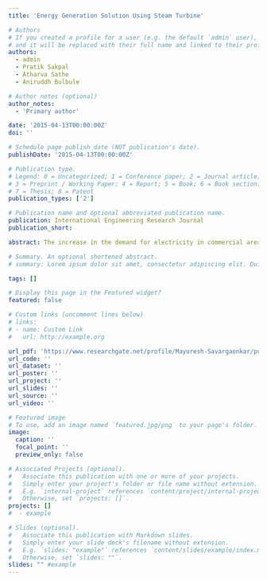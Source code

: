 ```yaml
---
title: 'Energy Generation Solution Using Steam Turbine'

# Authors
# If you created a profile for a user (e.g. the default `admin` user), write the username (folder name) here
# and it will be replaced with their full name and linked to their profile.
authors:
  - admin
  - Pratik Sakpal
  - Atharva Sathe
  - Aniruddh Bulbule

# Author notes (optional)
author_notes:
  - 'Primary author'

date: '2015-04-13T00:00:00Z'
doi: ''

# Schedule page publish date (NOT publication's date).
publishDate: '2015-04-13T00:00:00Z'

# Publication type.
# Legend: 0 = Uncategorized; 1 = Conference paper; 2 = Journal article;
# 3 = Preprint / Working Paper; 4 = Report; 5 = Book; 6 = Book section;
# 7 = Thesis; 8 = Patent
publication_types: ['2']

# Publication name and optional abbreviated publication name.
publication: International Engineering Research Journal
publication_short:

abstract: The increase in the demand for electricity in commercial areas is going up by the day. The recent few years have shown a lot of growth in the commercial–express feeder consumers. Consequently, the need for energy is going up. Thus to satiate the demand, the utility company needs to produce more electricity, hence increasing the economics. To cope up with the rising cost and escalating demand of electricity we have come up with an indigenous solution. This solution aims at fulfilling electricity demand of the stated consumers by domestically generating electricity. Along with satisfying the demand for electricity of the consumer, a solution for exporting excessively generated electricity to the power grid has also been developed. The power thus generated is at a lower cost as compared to the commercial utility company tariff. This is accomplished with the use of micro steam turbine, its accessories and boiler. Conclusively providing a self-sufficient and profit path to the stated consumer.

# Summary. An optional shortened abstract.
# summary: Lorem ipsum dolor sit amet, consectetur adipiscing elit. Duis posuere tellus ac convallis # placerat. Proin tincidunt magna sed ex sollicitudin condimentum.

tags: []

# Display this page in the Featured widget?
featured: false

# Custom links (uncomment lines below)
# links:
# - name: Custom Link
#   url: http://example.org

url_pdf: 'https://www.researchgate.net/profile/Mayuresh-Savargaonkar/publication/328737155_Energy_Generation_Solution_Using_Micro_Steam_Turbine/links/5bdfc01a92851c6b27a79593/Energy-Generation-Solution-Using-Micro-Steam-Turbine.pdf'
url_code: ''
url_dataset: ''
url_poster: ''
url_project: ''
url_slides: ''
url_source: ''
url_video: ''

# Featured image
# To use, add an image named `featured.jpg/png` to your page's folder.
image:
  caption: ''
  focal_point: ''
  preview_only: false

# Associated Projects (optional).
#   Associate this publication with one or more of your projects.
#   Simply enter your project's folder or file name without extension.
#   E.g. `internal-project` references `content/project/internal-project/index.md`.
#   Otherwise, set `projects: []`.
projects: []
#  - example

# Slides (optional).
#   Associate this publication with Markdown slides.
#   Simply enter your slide deck's filename without extension.
#   E.g. `slides: "example"` references `content/slides/example/index.md`.
#   Otherwise, set `slides: ""`.
slides: "" #example
---
```

